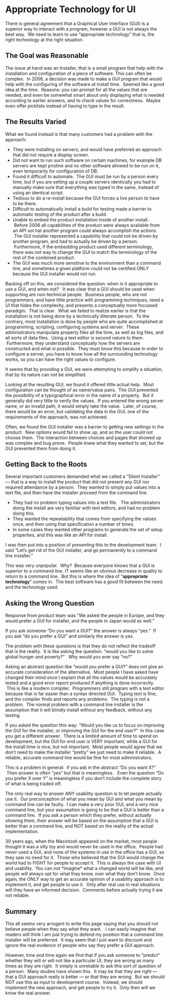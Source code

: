 #  Appropriate Technology for UI

There is general agreement that a Graphical User Interface (GUI) is a superior way to interact with a program, however a GUI is not always the best way.  We need to learn to use “appropriate technology” that is, the right technology at the right situation.

## The Goal was Reasonable

The issue at hand was an Installer, that is a small program that help with the installation and configuration of a piece of software. This can often be complex.  In 2006, a decision was made to make a GUI program that would help with the configuring of the software at install time.  Seemed like a good idea at the time.  Reasons: you can prompt for all the values that are needed, and even be somewhat smart about only displaying what is needed according to earlier answers, and to check values for correctness.  Maybe even offer picklists instead of having to type in the result.

## The Results Varied

What we found instead is that many customers had a problem with the approach:

*   They were installing on servers, and would have preferred an approach that did not require a display screen.
*   Did not want to run such software on certain machines, for example DB servers are kept pristine and no other software allowed to be run on it, even temporarily for configuration of DB.
*   Found it difficult to automate.  The GUI must be run by a person every time, but if you are setting up a couple servers identically you had to manually make sure that everything was typed in the same, instead of using an identical script.
*   Tedious to do a re-install because the GUI forces a live person to have to be there.
*   Difficult to automatically install a build for testing made a barrier to automatic testing of the product after a build.
*   Unable to embed the product installation inside of another install.  Before 2006 all capabilities of the product were always available from an API sot hat another program could always accomplish the actions.  The GUI installer represented a capability that could not be driven by another program, and had to actually be driven by a person.  Furthermore, if the embedding product used different terminology, there was not way to change the GUI to match the terminology of the rest of the combined product.
*   The GUI was much more sensitive to the environment than a command line, and sometimes a given platform could not be certified ONLY because the GUI installer would not run.

Backing off on this, we considered the question: when is it appropriate to use a GUI, and when not?   It was clear that a GUI should be used when supporting are non-technical people.  Business people, who are not programmers, and have little practice with programming techniques, need a UI that hides the complexity, and presents a conceptually more focussed paradigm.  That is clear.  What we failed to realize earlier is that the installation is not being done by a technically illiterate person.  To the contrary, most installation is done by people who are quite accomplished at programming, scripting, configuring systems and server.  These administrators manipulate property files all the time, as well as log files, and all sorts of data files.  Using a text editor is second nature to them.  Furthermore, they understand conceptually how the servers are constructed and what si possible.  They must know this because in order to configure a server, you have to know how all the surrounding technology works, so you can have the right values to configure.

It seems that by providing a GUI, we were attempting to simplify a situation, that by its nature can not be simplified.  

Looking at the resulting GUI, we found it offered little actual help.  Most configuration can be thought of as name/value pairs.  The GUI prevented the possibility of a typographical error in the name of a property.  But it generally did very little to verify the values.  If you entered the wrong server name, or an invalid path, it would simply take the value.  Later, of course, there would be an error, but validating the data in the GUI, one of the requirements of the approach, was not achieved.  

Often, we found the GUI installer was a barrier to getting new settings in the product.  New options would fail to show up, and so the user could not choose them.  The interaction between choices and pages that showed up was complex and bug prone.  People knew what they wanted to set, but the GUI prevented them from doing it.

## Getting Back to the Roots

Several important customers demanded what we called a “Silent Installer” — that is a way to install the product that did not present any GUI nor required attendance by a person.  They wanted to simply put values into a text file, and then have the installer proceed from the command line.

*   They had no problem typing values into a text file.   The administrators doing the install are very familiar with text editors, and had no problem doing this.
*   They wanted the repeatability that comes from specifying the values once, and then using that specification a number of times.
*   In some cases they wanted other programs to generate the set of setup properties, and this was like an API for install.

I was then put into a position of presenting this to the development team.  I said “Let’s get rid of the GUI installer, and go permanently to a command line installer.”  

This was very unpopular.  Why?  Because everyone knows that a GUI is superior to a command line. IT seems like an obvious decrease in quality to return to a command line.  But this is where the idea of “**appropriate technology**” comes in.  The best software has a good fit between the need and the technology used.

## Asking the Wrong Question

Response from product team was “We asked the people in Europe, and they would prefer a GUI for installer, and the people in Japan would as well.”  

If you ask someone “Do you want a GUI?” the answer is always “yes.”  If you ask “do you prefer a GUI” and similarly the answer is yes.  

The problem with these questions is that they do not reflect the tradeoff that is the reality.  It is like asking the question: “would you like to solve global hunger and poverty?”   Why would you ever say “no?”  

Asking an abstract question like “would you prefer a GUI?” does not give an accurate consideration of the alternative.  Most people I have asked have changed their mind once I explain that all the values would be accurately tested and a good error report produced if anything is done incorrectly.  This is like a modern compiler.  Programmers still program with a text editor because that is far easier than a syntax directed GUI.  Typing text is fine, and the compiler finds and reports any problems.  The typing is not a problem.  The normal problem with a command line installer is the assumption that it will blindly install without any feedback, without any testing. 

If you asked the question this way: “Would you like us to focus on improving the GUI for the installer, or improving the GUI for the end user?”  In this case you get a different answer.  There is a limited amount of time to spend on development, but the GUI for end user is VERY important, while a GUI for the install time is nice, but not important.  Most people would agree that we don’t need to make the installer “pretty” we just need to make it reliable.  A reliable, accurate command line would be fine for most administrators.  

This is a problem in general:  if you ask in the abstract “Do you want X?”  Then answer is often “yes” but that is meaningless.   Even the question “Do you prefer X over Y” is meaningless if you don’t include the complete story of what is being traded off.  

The only real way to answer ANY usability question is to let people actually use it.  Our preconception of what you mean by GUI and what you mean by command line can be faulty.  I can make a very poor GUI, and a very nice command line, but your assumption is going to be that a GUI is better than a command line.  If you ask a person which they prefer, without actually showing them, their answer will be based on the assumption that a GUI is better than a command line, and NOT based on the reality of the actual implementation. 

30 years ago, when the Macintosh appeared on the market, most people thought it was a silly toy and would never be used in the office.  People had never used a GUI, and none of the systems in use in the office has a GUI, so they saw no need for it.  Those who believed that the GUI would change the world had to FIGHT for people to accept it.  This is always the case with UI and usability.  You can not \*imagine\* what a changed world will be like, and people will always opt for what they know, over what they don’t know.  Once again, the ONLY way to get an accurate opinion of a usability approach is to implement it, and get people to use it.  Only after real use in real situations will they have an informed decision.  Comments before actually trying it are not reliable.

## Summary

This all seems very arrogant to write this page saying that you should not believe people when they say what they want.   I can easily imagine that readers will think I am just trying to defend my position that a command line installer will be preferred.  It may seem that I just want to discount and ignore the real evidence of people who say they prefer a GUI approach.  

However, time and time again we find that if you ask someone to “predict” whether they will or will not like a particular UI, they are wrong as many times as they are right.  It simply is unreliable to ask this sort of question of a person.  Many studies have shown this.  It may be that they are right — that a GUI approach really is better — or that they are wrong.  But we should NOT use this as input to development course.  Instead, we should implement the new approach, and get people to try it.  Only then will we know the real answer.